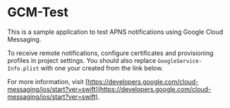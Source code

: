 # GCM-Test

This is a sample application to test APNS notifications using Google Cloud Messaging.

To receive remote notifications, configure certificates and provisioning profiles in project settings. You should also replace `GoogleService-Info.plist` with one your created from the link below.

For more information, visit [https://developers.google.com/cloud-messaging/ios/start?ver=swift](https://developers.google.com/cloud-messaging/ios/start?ver=swift).